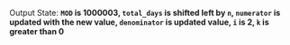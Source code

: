 Output State: **`MOD` is 1000003, `total_days` is shifted left by `n`, `numerator` is updated with the new value, `denominator` is updated value, `i` is 2, `k` is greater than 0**